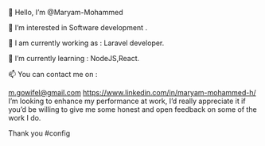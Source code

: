 👋 Hello, I’m @Maryam-Mohammed

👀 I’m interested in Software development .

🌱 I am currently working as : Laravel developer.

🌱 I’m currently learning : NodeJS,React.

📫 You can contact me on :

m.gowifel@gmail.com
https://www.linkedin.com/in/maryam-mohammed-h/
I’m looking to enhance my performance at work, I’d really appreciate it if you’d be willing to give me some honest and open feedback on some of the work I do.

Thank you
#config
